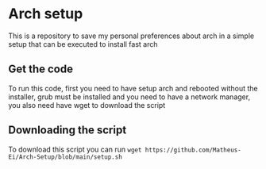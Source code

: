 # Arch setup
This is a repository to save my personal preferences about arch in a simple setup that can be executed to install fast arch

## Get the code
To run this code, first you need to have setup arch and rebooted without the installer, grub must be installed and you need to have a network manager, you also need have wget to download the script

## Downloading the script
To download this script you can run `wget https://github.com/Matheus-Ei/Arch-Setup/blob/main/setup.sh`
